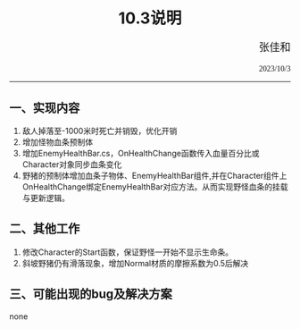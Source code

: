 # <center>10.3说明
<p align='right' style="font-size:19px;font-family:华文行楷"> 张佳和</p>
<p align='right'style='font-family:chiller'> 2023/10/3 </p>

 ___ ____   
 <p>
<span style="letter-spacing:1px">

## 一、实现内容
1. 敌人掉落至-1000米时死亡并销毁，优化开销
2. 增加怪物血条预制体
3. 增加EnemyHealthBar.cs，OnHealthChange函数传入血量百分比或Character对象同步血条变化
4. 野猪的预制体增加血条子物体、EnemyHealthBar组件,并在Character组件上OnHealthChange绑定EnemyHealthBar对应方法。从而实现野怪血条的挂载与更新逻辑。
## 二、其他工作
1. 修改Character的Start函数，保证野怪一开始不显示生命条。
2. 斜坡野猪仍有滑落现象，增加Normal材质的摩擦系数为0.5后解决
## 三、可能出现的bug及解决方案
none
</span>
</p>